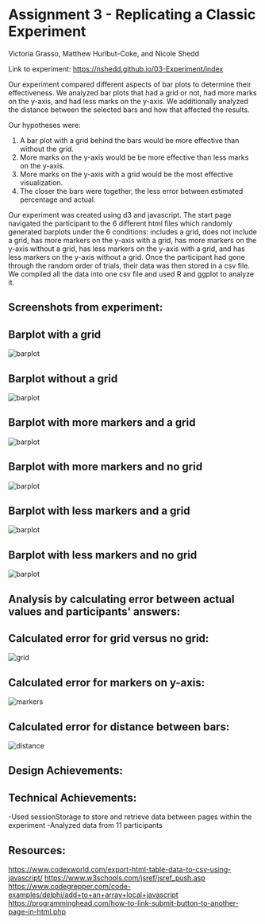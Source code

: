 Assignment 3 - Replicating a Classic Experiment  
===

Victoria Grasso, Matthew Hurlbut-Coke, and Nicole Shedd

Link to experiment: https://nshedd.github.io/03-Experiment/index

Our experiment compared different aspects of bar plots to determine their effectiveness. We analyzed bar plots that had a grid or not, had more marks on the y-axis, and had less marks on the y-axis. We additionally analyzed the distance between the selected bars and how that affected the results.

Our hypotheses were:
1. A bar plot with a grid behind the bars would be more effective than without the grid.
2. More marks on the y-axis would be be more effective than less marks on the y-axis.
3. More marks on the y-axis with a grid would be the most effective visualization.
4. The closer the bars were together, the less error between estimated percentage and actual.

Our experiment was created using d3 and javascript. The start page navigated the participant to the 6 different html files which randomly generated barplots under the 6 conditions: includes a grid, does not include a grid, has more markers on the y-axis with a grid, has more markers on the y-axis without a grid, has less markers on the y-axis with a grid, and has less markers on the y-axis without a grid. Once the participant had gone through the random order of trials, their data was then stored in a csv file. We compiled all the data into one csv file and used R and ggplot to analyze it.

Screenshots from experiment:
---
Barplot with a grid
-

![barplot](img/barplot_withgrid.PNG)

Barplot without a grid
-

![barplot](img/barplot_withoutgrid.PNG)

Barplot with more markers and a grid
-

![barplot](img/barplot_moremarkers_withgrid.PNG)

Barplot with more markers and no grid
-

![barplot](img/barplot_moremarkers_withoutgrid.PNG)

Barplot with less markers and a grid
-

![barplot](img/barplot_lessmarkers_withgrid.PNG)

Barplot with less markers and no grid
-

![barplot](img/barplot_lessmarkers_withoutgrid.PNG)

Analysis by calculating error between actual values and participants' answers:
---
Calculated error for grid versus no grid:
-

![grid](img/grid.png)

Calculated error for markers on y-axis:
-

![markers](img/markers.png)

Calculated error for distance between bars:
-

![distance](img/distance.png)

Design Achievements:
---


Technical Achievements:
---
-Used sessionStorage to store and retrieve data between pages within the experiment
-Analyzed data from 11 participants

Resources:
---
https://www.codexworld.com/export-html-table-data-to-csv-using-javascript/
https://www.w3schools.com/jsref/jsref_push.asp
https://www.codegrepper.com/code-examples/delphi/add+to+an+array+local+javascript
https://programminghead.com/how-to-link-submit-button-to-another-page-in-html.php


